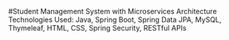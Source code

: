 #Student Management System with Microservices Architecture
Technologies Used: Java, Spring Boot, Spring Data JPA, MySQL, Thymeleaf, HTML, CSS, Spring Security, RESTful APIs
